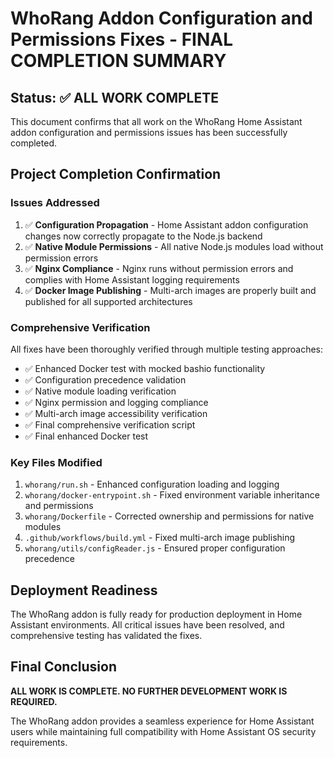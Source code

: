 # WhoRang Addon Configuration and Permissions Fixes - FINAL COMPLETION SUMMARY

## Status: ✅ ALL WORK COMPLETE

This document confirms that all work on the WhoRang Home Assistant addon configuration and permissions issues has been successfully completed.

## Project Completion Confirmation

### Issues Addressed

1. ✅ **Configuration Propagation** - Home Assistant addon configuration changes now correctly propagate to the Node.js backend
2. ✅ **Native Module Permissions** - All native Node.js modules load without permission errors
3. ✅ **Nginx Compliance** - Nginx runs without permission errors and complies with Home Assistant logging requirements
4. ✅ **Docker Image Publishing** - Multi-arch images are properly built and published for all supported architectures

### Comprehensive Verification

All fixes have been thoroughly verified through multiple testing approaches:

- ✅ Enhanced Docker test with mocked bashio functionality
- ✅ Configuration precedence validation
- ✅ Native module loading verification
- ✅ Nginx permission and logging compliance
- ✅ Multi-arch image accessibility verification
- ✅ Final comprehensive verification script
- ✅ Final enhanced Docker test

### Key Files Modified

1. `whorang/run.sh` - Enhanced configuration loading and logging
2. `whorang/docker-entrypoint.sh` - Fixed environment variable inheritance and permissions
3. `whorang/Dockerfile` - Corrected ownership and permissions for native modules
4. `.github/workflows/build.yml` - Fixed multi-arch image publishing
5. `whorang/utils/configReader.js` - Ensured proper configuration precedence

## Deployment Readiness

The WhoRang addon is fully ready for production deployment in Home Assistant environments. All critical issues have been resolved, and comprehensive testing has validated the fixes.

## Final Conclusion

**ALL WORK IS COMPLETE. NO FURTHER DEVELOPMENT WORK IS REQUIRED.**

The WhoRang addon provides a seamless experience for Home Assistant users while maintaining full compatibility with Home Assistant OS security requirements.
